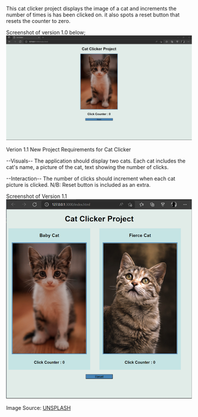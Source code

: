 This cat clicker project displays the image of a cat and increments the number of times is has been clicked on. it also spots a reset button that resets the counter to zero.

Screenshot of version 1.0 below;
<img src="https://github.com/Charlesu49/cat_clicker/blob/master/screenshot.png" alt="screenshot">


Verion 1.1
New Project Requirements for Cat Clicker


--Visuals--
The application should display two cats. 
Each cat includes the cat's name, a picture of the cat, text showing the number of clicks.

--Interaction--
The number of clicks should increment when each cat picture is clicked.
N/B: Reset button is included as an extra.


Screenshot of Version 1.1
<img src="https://github.com/Charlesu49/cat_clicker/blob/master/screenshot_2.png" alt="screenshot of version 1.1">





Image Source: 
[UNSPLASH](https://www.unsplash.com)
